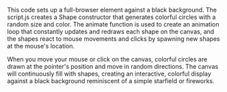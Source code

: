 This code sets up a full-browser <canvas> element against a black background. The script.js creates a Shape constructor that generates colorful circles with a random size and color. The animate function is used to create an animation loop that constantly updates and redraws each shape on the canvas, and the shapes react to mouse movements and clicks by spawning new shapes at the mouse's location.

When you move your mouse or click on the canvas, colorful circles are drawn at the pointer's position and move in random directions. The canvas will continuously fill with shapes, creating an interactive, colorful display against a black background reminiscent of a simple starfield or fireworks.
